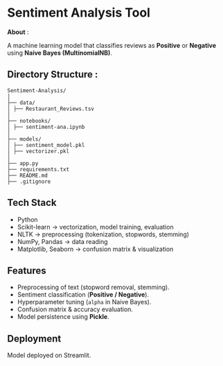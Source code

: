 
# Sentiment Analysis Tool

**About** :  

A machine learning model that classifies reviews as **Positive** or **Negative** using **Naive Bayes (MultinomialNB)**.


## Directory Structure :
```
Sentiment-Analysis/  
│  
├── data/  
│ ├── Restaurant_Reviews.tsv  
│  
├── notebooks/  
│ ├── sentiment-ana.ipynb  
│      
├── models/  
│ ├── sentiment_model.pkl   
│ ├── vectorizer.pkl  
│  
├── app.py     
├── requirements.txt  
├── README.md  
├── .gitignore

```

## Tech Stack

- Python   
- Scikit-learn  -> vectorization, model training, evaluation
- NLTK  -> preprocessing (tokenization, stopwords, stemming)
- NumPy, Pandas  -> data reading
- Matplotlib, Seaborn  -> confusion matrix & visualization


## Features

- Preprocessing of text (stopword removal, stemming).  
- Sentiment classification (**Positive / Negative**).  
- Hyperparameter tuning (`alpha` in Naive Bayes).  
- Confusion matrix & accuracy evaluation.  
- Model persistence using **Pickle**.  

## Deployment

Model deployed on Streamlit.
